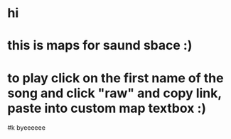 # hi
# this is maps for saund sbace :)
# to play click on the first name of the song and click "raw" and copy link, paste into custom map textbox :)
#k byeeeeee
